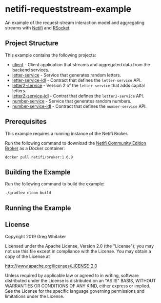 # netifi-requeststream-example
An example of the request-stream interaction model and aggregating streams with [Netifi](https://www.netifi.com) and [RSocket](http://rsocket.io).

## Project Structure
This example contains the following projects:

* [client](client) - Client application that streams and aggregated data from the backend services.
* [letter-service](letter-service) - Service that generates random letters.
* [letter-service-idl](letter-service-idl) - Contract that defines the `letter-service` API.
* [letter2-service](letter2-service) - Version 2 of the `letter-service` that adds capital letters.
* [letter2-service-idl](letter-service-idl) - Contrat that defines the `letter2-service` API.
* [number-service](number-service) - Service that generates random numbers.
* [number-service-idl](number-service-idl) - Contract that defines the `number-service` API.

## Prerequisites
This example requires a running instance of the Netifi Broker.

Run the following command to download the [Netifi Community Edition Broker](https://www.netifi.com/netifi-ce) as a Docker container:

    docker pull netifi/broker:1.6.9

## Building the Example
Run the following command to build the example:

    ./gradlew clean build
    
## Running the Example

## License
Copyright 2019 Greg Whitaker

Licensed under the Apache License, Version 2.0 (the "License");
you may not use this file except in compliance with the License.
You may obtain a copy of the License at

   http://www.apache.org/licenses/LICENSE-2.0

Unless required by applicable law or agreed to in writing, software
distributed under the License is distributed on an "AS IS" BASIS,
WITHOUT WARRANTIES OR CONDITIONS OF ANY KIND, either express or implied.
See the License for the specific language governing permissions and
limitations under the License.